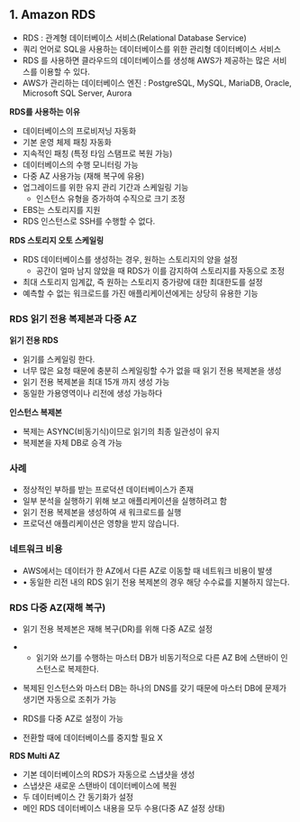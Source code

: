 ## 1. Amazon RDS

- RDS : 관계형 데이터베이스 서비스(Relational Database Service)
- 쿼리 언어로 SQL을 사용하는 데이터베이스를 위한 관리형 데이터베이스 서비스
- RDS 를 사용하면 클라우드의 데이터베이스를 생성해 AWS가 제공하는 많은 서비스를 이용할 수 있다.
- AWS가 관리하는 데이터베이스 엔진 : PostgreSQL, MySQL, MariaDB, Oracle, Microsoft SQL Server, Aurora

**RDS를 사용하는 이유**

- 데이터베이스의 프로비저닝 자동화
- 기본 운영 체제 패칭 자동화
- 지속적인 패칭 (특정 타임 스탬프로 복원 가능)
- 데이터베이스의 수행 모니터링 가능
- 다중 AZ 사용가능 (재해 복구에 유용)
- 업그레이드를 위한 유지 관리 기간과 스케일링 기능
    - 인스턴스 유형을 증가하여 수직으로 크기 조정
- EBS는 스토리지를 지원
- RDS 인스턴스로 SSH를 수행할 수 없다.

**RDS 스토리지 오토 스케일링**

- RDS 데이터베이스를 생성하는 경우, 원하는 스토리지의 양을 설정
    - 공간이 얼마 남지 않았을 때 RDS가 이를 감지하여 스토리지를 자동으로 조정
- 최대 스토리지 임계값, 즉 원하는 스토리지 증가량에 대한 최대한도를 설정
- 예측할 수 없는 워크로드를 가진 애플리케이션에게는 상당히 유용한 기능

### RDS 읽기 전용 복제본과 다중 AZ

**읽기 전용 RDS**


- 읽기를 스케일링 한다.
- 너무 많은 요청 때문에 충분히 스케일링할 수가 없을 때 읽기 전용 복제본을 생성
- 읽기 전용 복제본을 최대 15개 까지 생성 가능
- 동일한 가용영역이나 리전에 생성 가능하다

**인스턴스 복제본**

- 복제는 ASYNC(비동기식)이므로 읽기의 최종 일관성이 유지
- 복제본을 자체 DB로 승격 가능

### 사례

- 정상적인 부하를 받는 프로덕션 데이터베이스가 존재
- 일부 분석을 실행하기 위해 보고 애플리케이션을 실행하려고 함
- 읽기 전용 복제본을 생성하여 새 워크로드를 실행
- 프로덕션 애플리케이션은 영향을 받지 않습니다.

### 네트워크 비용

- AWS에서는 데이터가 한 AZ에서 다른 AZ로 이동할 때 네트워크 비용이 발생
- • 동일한 리전 내의 RDS 읽기 전용 복제본의 경우 해당 수수료를 지불하지 않는다.


### RDS 다중 AZ(재해 복구)

- 읽기 전용 복제본은 재해 복구(DR)를 위해 다중 AZ로 설정

- - 읽기와 쓰기를 수행하는 마스터 DB가 비동기적으로 다른 AZ B에 스탠바이 인스턴스로 복제한다.
- 복제된 인스턴스와 마스터 DB는 하나의 DNS를 갖기 때문에 마스터 DB에 문제가 생기면 자동으로 조취가 가능
- RDS를 다중 AZ로 설정이 가능
- 전환할 때에 데이터베이스를 중지할 필요 X

**RDS Multi AZ**
- 기본 데이터베이스의 RDS가 자동으로 스냅샷을 생성
- 스냅샷은 새로운 스탠바이 데이터베이스에 복원
- 두 데이터베이스 간 동기화가 설정
- 메인 RDS 데이터베이스 내용을 모두 수용(다중 AZ 설정 상태)
